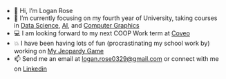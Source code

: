 - 👋 Hi, I’m Logan Rose
- 🌱 I’m currently focusing on my fourth year of University, taking courses in [Data Science](https://github.com/Logan-Rose/Data-Science-Project), [AI](https://github.com/Logan-Rose/csi4106), and [Computer Graphics](https://github.com/Logan-Rose/CSI4130)
- 💻 I am looking forward to my next COOP Work term at [Coveo](https://www.coveo.com/en)
- 💥 I have been having lots of fun (procrastinating my school work by) working on [My Jeopardy Game](https://github.com/Logan-Rose/jeopardy-game)
- 📫 Send me an email at logan.rose0329@gmail.com or connect with me on [Linkedin](https://www.linkedin.com/in/logan-rose/)
